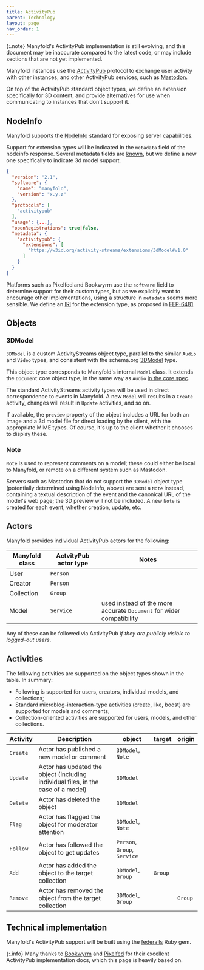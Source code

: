 ```yaml
---
title: ActivityPub
parent: Technology
layout: page
nav_order: 1
---
```


{:.note}
Manyfold's ActivityPub implementation is still evolving, and this document may be inaccurate compared to the latest code, or may include sections that are not yet implemented.


Manyfold instances use the [ActivityPub](http://activitypub.rocks/) protocol to exchange user activity with other instances, and other ActivityPub services, such as [Mastodon](https://joinmastodon.org/).

On top of the ActivityPub standard object types, we define an extension specifically for 3D content, and provide alternatives for use when communicating to instances that don't support it.

## NodeInfo

Manyfold supports the [NodeInfo](https://nodeinfo.diaspora.software/) standard for exposing server capabilities.

Support for extension types will be indicated in the `metadata` field of the nodeinfo response. Several metadata fields are [known](https://codeberg.org/thefederationinfo/nodeinfo_metadata_survey), but we define a new one specifically to indicate 3d model support.

```json
{
  "version": "2.1",
  "software": {
    "name": "manyfold",
    "version": "x.y.z"
  },
  "protocols": [
    "activitypub"
  ],
  "usage": {...},
  "openRegistrations": true|false,
  "metadata": {
    "activitypub": {
      "extensions": [
        "https://w3id.org/activity-streams/extensions/3dModel#v1.0"
      ]
    }
  }
}
```

Platforms such as Pixelfed and Bookwyrm use the `software` field to determine support for their custom types, but as we explicitly want to encourage other implementations, using a structure in `metadata` seems more sensible. We define an [IRI](https://codeberg.org/fediverse/fep/src/branch/main/fep/888d/fep-888d.md) for the extension type, as proposed in [FEP-6481](https://codeberg.org/fediverse/fep/src/branch/main/fep/6481/fep-6481.md).

## Objects

### 3DModel

`3DModel` is a custom ActivityStreams object type, parallel to the similar `Audio` and `Video` types, and consistent with the schema.org [3DModel](https://schema.org/3DModel) type.

This object type corresponds to Manyfold's internal `Model` class. It extends the `Document` core object type, in the same way as `Audio` [in the core spec](https://www.w3.org/TR/activitystreams-vocabulary/#dfn-audio).

The standard ActivityStreams activity types will be used in direct correspondence to events in Manyfold. A new `Model` will results in a `Create` activity, changes will result in `Update` activities, and so on.

If available, the `preview` property of the object includes a URL for both an image and a 3d model file for direct loading by the client, with the appropriate MIME types. Of course, it's up to the client whether it chooses to display these.

### Note

`Note` is used to represent comments on a model; these could either be local to Manyfold, or remote on a different system such as Mastodon.

Servers such as Mastodon that do not support the `3DModel` object type (potentially determined using NodeInfo, above) are sent a `Note` instead, containing a textual description of the event and the canonical URL of the model's web page; the 3D preview will not be included. A new `Note` is created for each event, whether creation, update, etc.

## Actors

Manyfold provides individual ActivityPub actors for the following:

|Manyfold class|ActvityPub actor type|Notes|
|-|-|-|
|User|`Person`||
|Creator|`Person`||
|Collection|`Group`||
|Model|`Service`|used instead of the more accurate `Document` for wider compatibility|

Any of these can be followed via ActivityPub *if they are publicly visible to logged-out users*.

## Activities

The following activities are supported on the object types shown in the table. In summary:

* Following is supported for users, creators, individual models, and collections;
* Standard microblog-interaction-type activities (create, like, boost) are supported for models and comments;
* Collection-oriented activities are supported for users, models, and other collections.

|Activity|Description|object|target|origin|
|-|-|-|-|-|
|`Create`|Actor has published a new model or comment|`3DModel`, `Note`|||
|`Update`|Actor has updated the object (including individual files, in the case of a model)|`3DModel`|||
|`Delete`|Actor has deleted the object|`3DModel`||
|`Flag`|Actor has flagged the object for moderator attention|`3DModel`, `Note`|
|`Follow`|Actor has followed the object to get updates|`Person`, `Group`, `Service`|||
|`Add`|Actor has added the object to the target collection|`3DModel`, `Group`|`Group`||
|`Remove`|Actor has removed the object from the target collection|`3DModel`, `Group`||`Group`|

## Technical implementation

Manyfold's ActivityPub support will be built using the [federails](https://gitlab.com/experimentslabs/federails) Ruby gem.

{:.info}
Many thanks to [Bookwyrm](https://docs.joinbookwyrm.com/activitypub.html) and [Pixelfed](https://docs.pixelfed.org/spec/ActivityPub.html) for their excellent ActivityPub implementation docs, which this page is heavily based on.
